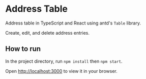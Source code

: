 # Address Table

Address table in TypeScript and React using antd's `Table` library.

Create, edit, and delete address entries.

## How to run

In the project directory, run `npm install` then `npm start`.

Open [http://localhost:3000](http://localhost:3000) to view it in your browser.
